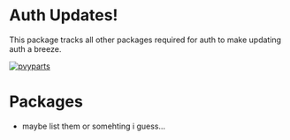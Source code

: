 # Auth Updates!

This package tracks all other packages required for auth to make updating auth a breeze.

[![pvyparts](https://circleci.com/gh/pvyParts/allianceauth-updater.svg?style=svg)](https://app.circleci.com/pipelines/github/pvyParts/allianceauth-updater)

# Packages

* maybe list them or somehting i guess...